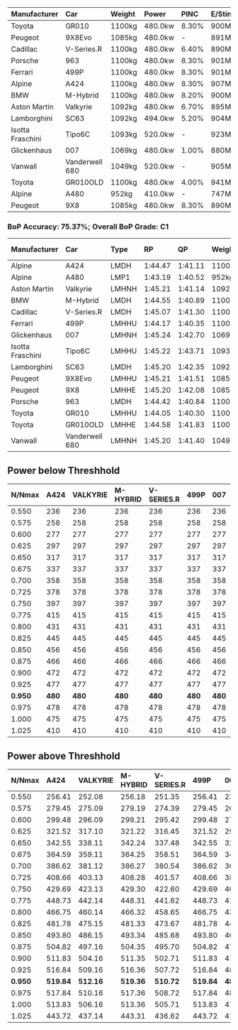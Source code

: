 | Manufacturer     | Car            | Weight | Power   | PINC    | E/Stint | FDS     |
|:-|:-|:-|:-|:-|:-|:-|
| Toyota           | GR010          | 1100kg | 480.0kw | 8.30%   | 900MJ   | 200kph  |
| Peugeot          | 9X8Evo         | 1085kg | 480.0kw |    -    | 891MJ   | 190kph  |
| Cadillac         | V-Series.R     | 1100kg | 480.0kw | 6.40%   | 890MJ   |    -    |
| Porsche          | 963            | 1100kg | 480.0kw | 8.30%   | 901MJ   |    -    |
| Ferrari          | 499P           | 1100kg | 480.0kw | 8.30%   | 901MJ   | 200kph  |
| Alpine           | A424           | 1100kg | 480.0kw | 8.30%   | 907MJ   |    -    |
| BMW              | M-Hybrid       | 1100kg | 480.0kw | 8.20%   | 900MJ   |    -    |
| Aston Martin     | Valkyrie       | 1092kg | 480.0kw | 6.70%   | 895MJ   |    -    |
| Lamborghini      | SC63           | 1092kg | 494.0kw | 5.20%   | 904MJ   |    -    |
| Isotta Fraschini | Tipo6C         | 1093kg | 520.0kw |    -    | 923MJ   | 190kph  |
| Glickenhaus      | 007            | 1069kg | 480.0kw | 1.00%   | 880MJ   |    -    |
| Vanwall          | Vanderwell 680 | 1049kg | 520.0kw |    -    | 905MJ   |    -    |
| Toyota           | GR010OLD       | 1100kg | 480.0kw | 4.00%   | 941MJ   | 200kph  |
| Alpine           | A480           | 952kg  | 410.0kw |    -    | 747MJ   |    -    |
| Peugeot          | 9X8            | 1085kg | 480.0kw | 8.30%   | 890MJ   | 150kph  |

### BoP Accuracy: 75.37%; Overall BoP Grade: C1
| Manufacturer     | Car            | Type  | RP      | QP      | Weight | Power¹  | Threshhold | PINC    | Power²   | E/Stint | AVG Vmax  | FDS     | RDLC | L/Stint | BOP-Grade | Model Accuracy | Model Points | Match% | SimDiff |
|:-|:-|:-|:-|:-|:-|:-|:-|:-|:-|:-|:-|:-|:-|:-|:-|:-|:-|:-|:-|
| Alpine           | A424           | LMDH  | 1:44.47 | 1:41.11 | 1100kg | 480.0kw | 210.0kph   | 8.30%   | 519.80kw |  907MJ  | 298.75kph |    -    | 0.98 | 33      | -B1       | 99.31%         | 2573         | 87.70% | +0.75   |
| Alpine           | A480           | LMP1  | 1:43.19 | 1:40.52 |  952kg | 410.0kw | 210.0kph   |    -    | 410.00kw |  747MJ  | 298.47kph |    -    | 0.98 | 31      | -Ω1       | 94.60%         | 1683         | 22.47% | #       |
| Aston Martin     | Valkyrie       | LMHNH | 1:45.21 | 1:41.14 | 1092kg | 480.0kw | 210.0kph   | 6.70%   | 512.20kw |  895MJ  | 298.94kph |    -    | 0.99 | 33      | +D2       | 100.00%        | 630          | 64.47% | +0.67   |
| BMW              | M-Hybrid       | LMDH  | 1:44.55 | 1:40.89 | 1100kg | 480.0kw | 210.0kph   | 8.20%   | 519.40kw |  900MJ  | 300.54kph |    -    | 0.98 | 33      | -A2       | 99.41%         | 2544         | 91.79% | +0.71   |
| Cadillac         | V-Series.R     | LMDH  | 1:45.07 | 1:41.30 | 1100kg | 480.0kw | 210.0kph   | 6.40%   | 510.70kw |  890MJ  | 300.34kph |    -    | 0.98 | 33      | +B2       | 99.30%         | 4946         | 80.92% | +0.83   |
| Ferrari          | 499P           | LMHHU | 1:44.17 | 1:40.35 | 1100kg | 480.0kw | 210.0kph   | 8.30%   | 519.80kw |  901MJ  | 303.14kph | 200kph  | 1.01 | 33      | -C2       | 100.00%        | 8223         | 71.04% | +0.71   |
| Glickenhaus      | 007            | LMHNH | 1:45.24 | 1:42.70 | 1069kg | 480.0kw | 210.0kph   | 1.00%   | 484.80kw |  880MJ  | 301.28kph |    -    | 0.93 | 33      | +C1       | 93.86%         | 2169         | 76.39% | #       |
| Isotta Fraschini | Tipo6C         | LMHHU | 1:45.22 | 1:43.71 | 1093kg | 520.0kw | 210.0kph   |    -    | 520.00kw |  923MJ  | 304.92kph | 190kph  | 1.02 | 33      | +E1       | 97.73%         | 129          | 55.69% | -0.39   |
| Lamborghini      | SC63           | LMDH  | 1:45.20 | 1:42.35 | 1092kg | 494.0kw | 210.0kph   | 5.20%   | 519.70kw |  904MJ  | 298.58kph |    -    | 1.01 | 33      | +C1       | 98.78%         | 813          | 79.89% | -0.66   |
| Peugeot          | 9X8Evo         | LMHHU | 1:45.21 | 1:41.51 | 1085kg | 480.0kw | 210.0kph   |    -    | 480.00kw |  891MJ  | 303.93kph | 190kph  | 0.98 | 33      | +C2       | 96.77%         | 2307         | 71.04% | +0.74   |
| Peugeot          | 9X8            | LMHHE | 1:45.20 | 1:42.08 | 1085kg | 480.0kw | 210.0kph   | 8.30%   | 519.80kw |  890MJ  | 297.94kph | 150kph  | 1.00 | 33      | ~A1       | 97.99%         | 5010         | 96.27% | -0.44   |
| Porsche          | 963            | LMDH  | 1:44.42 | 1:40.84 | 1100kg | 480.0kw | 210.0kph   | 8.30%   | 519.80kw |  901MJ  | 300.14kph |    -    | 0.98 | 33      | -B2       | 99.86%         | 11699        | 83.77% | +0.48   |
| Toyota           | GR010          | LMHHU | 1:44.05 | 1:40.30 | 1100kg | 480.0kw | 210.0kph   | 8.30%   | 519.80kw |  900MJ  | 302.13kph | 200kph  | 1.01 | 33      | -D1       | 99.63%         | 6190         | 66.13% | +0.46   |
| Toyota           | GR010OLD       | LMHHE | 1:44.58 | 1:41.83 | 1100kg | 480.0kw | 210.0kph   | 4.00%   | 499.20kw |  941MJ  | 302.86kph | 200kph  | 1.00 | 33      | +A2       | 93.47%         | 1031         | 94.53% | #       |
| Vanwall          | Vanderwell 680 | LMHNH | 1:45.20 | 1:41.40 | 1049kg | 520.0kw | 0.0kph     |    -    | 520.00kw |  905MJ  | 304.34kph |    -    | 1.01 | 33      | +B1       | 94.33%         | 632          | 88.42% | #       |

## Power below Threshhold
| N/Nmax    | A424    | VALKYRIE | M-HYBRID | V-SERIES.R | 499P    | 007     | TIPO6C  | SC63    | 9X8EVO  | 9X8     | 963     | GR010   | GR010OLD | VANDERWELL 680 | ​     | RPM      | A480       |
|:-|:-|:-|:-|:-|:-|:-|:-|:-|:-|:-|:-|:-|:-|:-|:-|:-|:-|
|  0.550    |  236    |  236     |  236     |  236       |  236    |  236    |  256    |  243    |  236    |  236    |  236    |  236    |  236     |  256           |  ​    |   --     |   -        |
|  0.575    |  258    |  258     |  258     |  258       |  258    |  258    |  279    |  266    |  258    |  258    |  258    |  258    |  258     |  279           |  ​    |   --     |   -        |
|  0.600    |  277    |  277     |  277     |  277       |  277    |  277    |  300    |  285    |  277    |  277    |  277    |  277    |  277     |  300           |  ​    |   --     |   -        |
|  0.625    |  297    |  297     |  297     |  297       |  297    |  297    |  322    |  305    |  297    |  297    |  297    |  297    |  297     |  322           |  ​    |   --     |   -        |
|  0.650    |  317    |  317     |  317     |  317       |  317    |  317    |  343    |  326    |  317    |  317    |  317    |  317    |  317     |  343           |  ​    |   --     |   -        |
|  0.675    |  337    |  337     |  337     |  337       |  337    |  337    |  365    |  347    |  337    |  337    |  337    |  337    |  337     |  365           |  ​    |   --     |   -        |
|  0.700    |  358    |  358     |  358     |  358       |  358    |  358    |  387    |  368    |  358    |  358    |  358    |  358    |  358     |  387           |  ​    |   --     |   -        |
|  0.725    |  378    |  378     |  378     |  378       |  378    |  378    |  409    |  389    |  378    |  378    |  378    |  378    |  378     |  409           |  ​    |   --     |   -        |
|  0.750    |  397    |  397     |  397     |  397       |  397    |  397    |  430    |  408    |  397    |  397    |  397    |  397    |  397     |  430           |  ​    |   --     |   -        |
|  0.775    |  415    |  415     |  415     |  415       |  415    |  415    |  449    |  427    |  415    |  415    |  415    |  415    |  415     |  449           |  ​    |  5000    |  -3213569  |
|  0.800    |  431    |  431     |  431     |  431       |  431    |  431    |  467    |  444    |  431    |  431    |  431    |  431    |  431     |  467           |  ​    |  5500    |  -3499979  |
|  0.825    |  445    |  445     |  445     |  445       |  445    |  445    |  482    |  458    |  445    |  445    |  445    |  445    |  445     |  482           |  ​    |  5999    |  -3800400  |
|  0.850    |  456    |  456     |  456     |  456       |  456    |  456    |  494    |  469    |  456    |  456    |  456    |  456    |  456     |  494           |  ​    |  6499    |  -4114832  |
|  0.875    |  466    |  466     |  466     |  466       |  466    |  466    |  505    |  479    |  466    |  466    |  466    |  466    |  466     |  505           |  ​    |  7000    |  -4443276  |
|  0.900    |  472    |  472     |  472     |  472       |  472    |  472    |  512    |  486    |  472    |  472    |  472    |  472    |  472     |  512           |  ​    |  7500    |  -4785730  |
|  0.925    |  477    |  477     |  477     |  477       |  477    |  477    |  517    |  491    |  477    |  477    |  477    |  477    |  477     |  517           |  ​    |  8000    |  407       |
| **0.950** | **480** | **480**  | **480**  | **480**    | **480** | **480** | **520** | **494** | **480** | **480** | **480** | **480** | **480**  | **520**        | **​** | **8499** | **410**    |
|  0.975    |  478    |  478     |  478     |  478       |  478    |  478    |  518    |  492    |  478    |  478    |  478    |  478    |  478     |  518           |  ​    |  9000    |  205       |
|  1.000    |  475    |  475     |  475     |  475       |  475    |  475    |  514    |  489    |  475    |  475    |  475    |  475    |  475     |  514           |  ​    |   --     |   -        |
|  1.025    |  410    |  410     |  410     |  410       |  410    |  410    |  444    |  422    |  410    |  410    |  410    |  410    |  410     |  444           |  ​    |   --     |   -        |

## Power above Threshhold
| N/Nmax    | A424       | VALKYRIE   | M-HYBRID   | V-SERIES.R | 499P       | 007        | TIPO6C  | SC63       | 9X8EVO  | 9X8        | 963        | GR010      | GR010OLD   | VANDERWELL 680 | ​     | RPM      | A480       |
|:-|:-|:-|:-|:-|:-|:-|:-|:-|:-|:-|:-|:-|:-|:-|:-|:-|:-|
|  0.550    |  256.41    |  252.08    |  256.18    |  251.35    |  256.41    |  238.39    |  256    |  256.34    |  236    |  256.41    |  256.41    |  256.41    |  246.10    |  256           |  ​    |   --     |   -        |
|  0.575    |  279.45    |  275.09    |  279.19    |  274.39    |  279.45    |  260.43    |  279    |  279.37    |  258    |  279.45    |  279.45    |  279.45    |  268.11    |  279           |  ​    |   --     |   -        |
|  0.600    |  299.48    |  296.09    |  299.21    |  295.42    |  299.48    |  279.46    |  300    |  299.40    |  277    |  299.48    |  299.48    |  299.48    |  288.12    |  300           |  ​    |   --     |   -        |
|  0.625    |  321.52    |  317.10    |  321.22    |  316.45    |  321.52    |  299.49    |  322    |  321.43    |  297    |  321.52    |  321.52    |  321.52    |  308.12    |  322           |  ​    |   --     |   -        |
|  0.650    |  342.55    |  338.11    |  342.24    |  337.48    |  342.55    |  320.53    |  343    |  342.45    |  317    |  342.55    |  342.55    |  342.55    |  329.13    |  343           |  ​    |   --     |   -        |
|  0.675    |  364.59    |  359.11    |  364.25    |  358.51    |  364.59    |  340.56    |  365    |  364.48    |  337    |  364.59    |  364.59    |  364.59    |  350.14    |  365           |  ​    |   --     |   -        |
|  0.700    |  386.62    |  381.12    |  386.27    |  380.54    |  386.62    |  361.60    |  387    |  386.51    |  358    |  386.62    |  386.62    |  386.62    |  371.15    |  387           |  ​    |   --     |   -        |
|  0.725    |  408.66    |  403.13    |  408.28    |  401.57    |  408.66    |  381.63    |  409    |  408.54    |  378    |  408.66    |  408.66    |  408.66    |  392.16    |  409           |  ​    |   --     |   -        |
|  0.750    |  429.69    |  423.13    |  429.30    |  422.60    |  429.69    |  400.66    |  430    |  429.57    |  397    |  429.69    |  429.69    |  429.69    |  412.17    |  430           |  ​    |   --     |   -        |
|  0.775    |  448.73    |  442.14    |  448.31    |  441.62    |  448.73    |  418.69    |  449    |  448.59    |  415    |  448.73    |  448.73    |  448.73    |  431.17    |  449           |  ​    |  5000    |  -3213569  |
|  0.800    |  466.75    |  460.14    |  466.32    |  458.65    |  466.75    |  435.72    |  467    |  466.62    |  431    |  466.75    |  466.75    |  466.75    |  448.18    |  467           |  ​    |  5500    |  -3499979  |
|  0.825    |  481.78    |  475.15    |  481.33    |  473.67    |  481.78    |  449.74    |  482    |  481.64    |  445    |  481.78    |  481.78    |  481.78    |  463.19    |  482           |  ​    |  5999    |  -3800400  |
|  0.850    |  493.80    |  486.15    |  493.34    |  485.68    |  493.80    |  460.76    |  494    |  493.65    |  456    |  493.80    |  493.80    |  493.80    |  474.19    |  494           |  ​    |  6499    |  -4114832  |
|  0.875    |  504.82    |  497.16    |  504.35    |  495.70    |  504.82    |  470.78    |  505    |  504.67    |  466    |  504.82    |  504.82    |  504.82    |  484.19    |  505           |  ​    |  7000    |  -4443276  |
|  0.900    |  511.83    |  504.16    |  511.35    |  502.71    |  511.83    |  476.79    |  512    |  511.68    |  472    |  511.83    |  511.83    |  511.83    |  491.20    |  512           |  ​    |  7500    |  -4785730  |
|  0.925    |  516.84    |  509.16    |  516.36    |  507.72    |  516.84    |  481.80    |  517    |  516.68    |  477    |  516.84    |  516.84    |  516.84    |  496.20    |  517           |  ​    |  8000    |  407       |
| **0.950** | **519.84** | **512.16** | **519.36** | **510.72** | **519.84** | **484.80** | **520** | **519.69** | **480** | **519.84** | **519.84** | **519.84** | **499.20** | **520**        | **​** | **8499** | **410**    |
|  0.975    |  517.84    |  510.16    |  517.36    |  508.72    |  517.84    |  482.80    |  518    |  517.69    |  478    |  517.84    |  517.84    |  517.84    |  497.20    |  518           |  ​    |  9000    |  205       |
|  1.000    |  513.83    |  506.16    |  513.36    |  505.71    |  513.83    |  479.79    |  514    |  513.68    |  475    |  513.83    |  513.83    |  513.83    |  494.20    |  514           |  ​    |   --     |   -        |
|  1.025    |  443.72    |  437.14    |  443.31    |  436.62    |  443.72    |  413.68    |  444    |  443.59    |  410    |  443.72    |  443.72    |  443.72    |  426.17    |  444           |  ​    |   --     |   -        |
